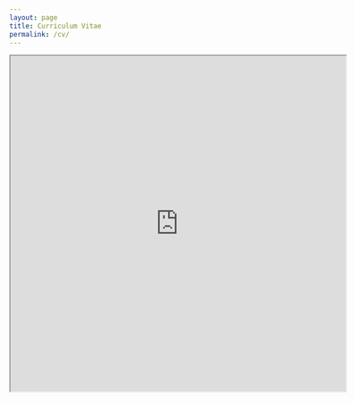 ```yaml
---
layout: page
title: Curriculum Vitae
permalink: /cv/
---
```

<iframe src="https://docs.google.com/document/d/1vvQ0LZy2ZgGp4Zr_7OdtTrQ4NCVUUX5qgZn4KqM-Fa4/pub?embedded=true" width="600px" height="600px" align="center"></iframe>
